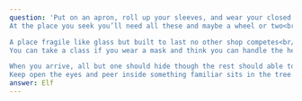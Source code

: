 ```yaml
---
question: 'Put on an apron, roll up your sleeves, and wear your closed toed shoes<br/>
At the place you seek you’ll need all these and maybe a wheel or two<br/>

A place fragile like glass but built to last no other shop competes<br/>
You can take a class if you wear a mask and think you can handle the heat<br/>

When you arrive, all but one should hide though the rest should able to see<br/>
Keep open the eyes and peer inside something familiar sits in the tree.<br/>'
answer: Elf
---
```

